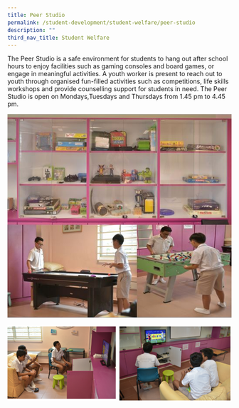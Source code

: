 ```yaml
---
title: Peer Studio
permalink: /student-development/student-welfare/peer-studio
description: ""
third_nav_title: Student Welfare
---
```

The Peer Studio is a safe environment for students to hang out after school hours to enjoy facilities such as gaming consoles and board games, or engage in meaningful activities. A youth worker is present to reach out to youth through organised fun-filled activities such as competitions, life skills workshops and provide counselling support for students in need. The Peer Studio is open on Mondays,Tuesdays and Thursdays from 
1.45 pm to 4.45 pm.

![Peer Studio](/images/Cabin1.jpg)

![Peer Studio](/images/peer%20studio.png)
